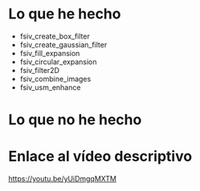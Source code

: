 # Lo que he hecho

- fsiv_create_box_filter
- fsiv_create_gaussian_filter
- fsiv_fill_expansion
- fsiv_circular_expansion
- fsiv_filter2D
- fsiv_combine_images
- fsiv_usm_enhance

# Lo que no he hecho

# Enlace al vídeo descriptivo

https://youtu.be/yUiDmgqMXTM
